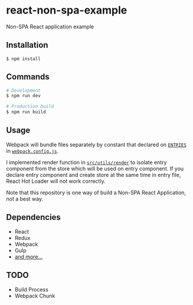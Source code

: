 # react-non-spa-example
Non-SPA React application example

## Installation

```
$ npm install
```

## Commands
```sh
# Development
$ npm run dev 

# Production build
$ npm run build
```

## Usage

Webpack will bundle files separately by constant that declared on [`ENTRIES`](https://github.com/incleaf/react-non-spa-example/blob/master/webpack.config.js#L6) in [`webpack.config.js`](https://github.com/incleaf/react-non-spa-example/blob/master/webpack.config.js).

I implemented render function in [`src/utils/render`](https://github.com/incleaf/react-non-spa-example/blob/master/src/utils/render.js) to isolate entry component from the store 
which will be used on entry component.
If you declare entry component and create store at the same time in entry file, React Hot Loader will not work correctly.

Note that this repository is one way of build a Non-SPA React Application, not a best way.

## Dependencies

- React
- Redux
- Webpack
- Gulp
- [and more...](https://github.com/incleaf/react-non-spa-example/blob/master/package.json)

## TODO

- Build Process
- Webpack Chunk

